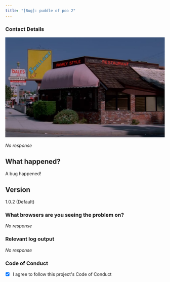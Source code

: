 ```yaml
---
title: "[Bug]: puddle of poo 2"
---
```


### Contact Details

![swallows](./a2c971aa-47c2-4537-9e19-64567a1b1943)

_No response_

## What happened?

A bug happened!

## Version

1.0.2 (Default)

### What browsers are you seeing the problem on?

_No response_

### Relevant log output

_No response_

### Code of Conduct

*   [x] I agree to follow this project's Code of Conduct